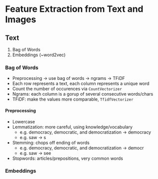 # Feature Extraction from Text and Images
## Text
1. Bag of Words
2. Embeddings (~word2vec)

### Bag of Words
- Preprocessing -> use bag of words -> ngrams -> TFiDF
- Each row represents a text, each column represents a unique word
- Count the number of occurences via `CountVectorizer`
- Ngrams: each column is a gorup of several consecutive words/chars
- TFiDF: make the values more comparable, `TfidfVectorizer`

#### Preprocessing
- Lowercase
- Lemmatization: more careful, using knowledge/vocabulary
  - e.g. democracy, democratic, and democratization -> democracy
  - e.g. saw -> s
- Stemming: chops off ending of words
  - e.g. democracy, democratic, and democratization -> democr
  - e.g. saw -> see
- Stopwords: articles/prepositions, very common words

### Embeddings
